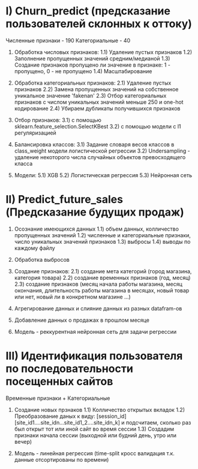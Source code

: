 # I) Churn_predict (предсказание пользователей склонных к оттоку)

Численные признаки - 190
Категориальные - 40

1) Обработка числовых признаков:
   1.1) Удаление пустых признаков
   1.2) Заполнение пропущенных значений средним/медианой
   1.3) Создание признаков пропущено ли значение в признаке: 1 - пропущено, 0 - не пропущено
   1.4) Масштабирование

2) Обработка категориальных признаков:
    2.1) Удаление пустых признаков
    2.2) Замена пропущенных значений на собственное уникальное значение 'fakenan'
    2.3) Отбор категориальных признаков с числом уникальных значений меньше 250 и one-hot кодирование
    2.4) Убираем дубликаты получившихся признаков

3) Отбор признаков:
    3.1) с помощью sklearn.feature_selection.SelectKBest
    3.2) с помощью модели с l1 регуляризацией

4) Балансировка классов:
   3.1) Задание словаря весов классов в class_weight модели логистической регрессии
   3.2) Undersampling  - удаление некоторого числа случайных объектов превосходящего класса

5) Модели:
    5.1) XGB
    5.2) Логистическая регрессия
    5.3) Нейронная сеть
    
# II) Predict_future_sales (Предсказание будущих продаж)

1) Осознание имеющихся данных 
   1.1) объем данных, колличество пропущенных значений
   1.2) численные и категориальные признаки, число уникальных значений признаков
   1.3) выбросы
   1.4) выводы по каждому файлу

2) Обработка выбросов
 
3) Создание признаков:
   2.1) создание мета категорий (город магазина, категория товара)
   2.2) создание временных признаков (год, месяц)
   2.3) создание признаков (месяц начала работы магазина, месяц окончания, длительность работы магазина в месяцах, новый товар или нет, новый ли в конкретном магазине ...)

4) Агрегирование данных и слияние данных из разных datafram-ов

5) Добавление данных о продажах в прошлом месяце

6) Модель - реккурентная нейронная сеть для задачи регрессии

# III) Идентификация пользователя по последовательности посещенных сайтов

Временные признаки + Категориальные

1) Создание новых прзнаков
   1.1) Колличество открытых вкладок
   1.2) Преобразование даных к  виду: [session_id] [site_id1....site_idn...site_id1_2....site_idn_k] и подсчитаем, сколько раз был открыт тот или иной сайт во время сессии
   1.3) Создадим признаки начала сессии (выходной или будний день, утро или вечер)

2) Модель - линейная регрессия (time-split кросс валидация т.к. данные отсортированы по времени)